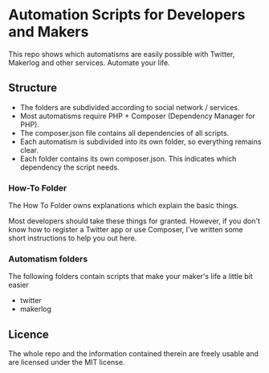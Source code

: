Automation Scripts for Developers and Makers
======

This repo shows which automatisms are easily possible with Twitter, 
Makerlog and other services. Automate your life.

Structure
------

- The folders are subdivided according to social network / services.
- Most automatisms require PHP + Composer (Dependency Manager for PHP).
- The composer.json file contains all dependencies of all scripts.
- Each automatism is subdivided into its own folder, so everything remains clear.
- Each folder contains its own composer.json. This indicates which dependency the script needs.

### How-To Folder

The How To Folder owns explanations which explain the basic things.

Most developers should take these things for granted. 
However, if you don't know how to register a Twitter app or use Composer, 
I've written some short instructions to help you out here.

### Automatism folders

The following folders contain scripts that make your maker's life a little bit easier

- twitter
- makerlog


Licence
------

The whole repo and the information contained therein are freely usable 
and are licensed under the MIT license.